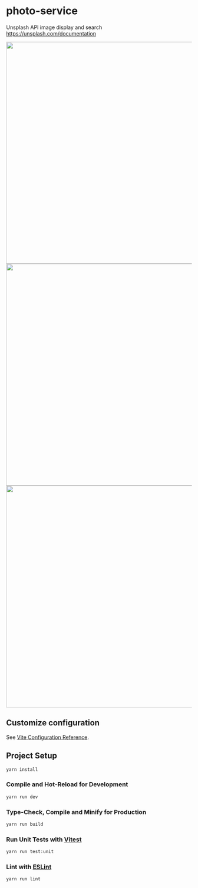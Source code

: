 # photo-service
Unsplash API image display and search  
https://unsplash.com/documentation  

<img width="600" style="max-width:100%" src="https://user-images.githubusercontent.com/41914434/235289795-21a828a6-928d-4828-85d5-fbab22da3adc.jpeg" >
<img width="600" style="max-width:100%" src="https://user-images.githubusercontent.com/41914434/235289798-adcb2235-079c-45ee-81fa-c3258649eab3.jpeg" >
<img width="600" style="max-width:100%" src="https://user-images.githubusercontent.com/41914434/235289799-4db872b8-0c8f-42a9-8233-9b933785f800.jpeg" >


## Customize configuration

See [Vite Configuration Reference](https://vitejs.dev/config/).

## Project Setup

```sh
yarn install
```

### Compile and Hot-Reload for Development

```sh
yarn run dev
```

### Type-Check, Compile and Minify for Production

```sh
yarn run build
```

### Run Unit Tests with [Vitest](https://vitest.dev/)

```sh
yarn run test:unit
```

### Lint with [ESLint](https://eslint.org/)

```sh
yarn run lint
```
